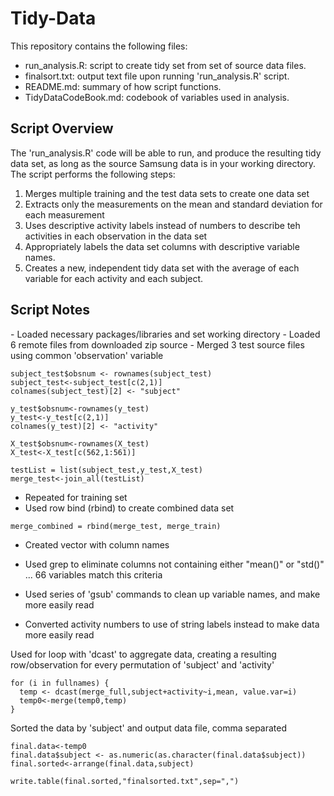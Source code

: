 Tidy-Data
=========

This repository contains the following files:
- run_analysis.R: script to create tidy set from set of source data files.
- finalsort.txt: output text file upon running 'run_analysis.R' script.
- README.md: summary of how script functions.
- TidyDataCodeBook.md: codebook of variables used in analysis.

<h2>Script Overview</h2>
The 'run_analysis.R' code will be able to run, and produce the resulting tidy data set, as long as the source Samsung data is in your working directory.  The script performs the following steps:
<ol>
<li>Merges multiple training and the test data sets to create one data set</li>
<li>Extracts only the measurements on the mean and standard deviation for each measurement</li>
<li>Uses descriptive activity labels instead of numbers to describe teh activities in each observation in the data set</li>
<li>Appropriately labels the data set columns with descriptive variable names. </li>
<li>Creates a new, independent tidy data set with the average of each variable for each activity and each subject. </li>
</ol>

<h2>Script Notes</h2>
- Loaded necessary packages/libraries and set working directory
- Loaded 6 remote files from downloaded zip source
- Merged 3 test source files using common 'observation' variable

```
subject_test$obsnum <- rownames(subject_test)
subject_test<-subject_test[c(2,1)]
colnames(subject_test)[2] <- "subject"

y_test$obsnum<-rownames(y_test)
y_test<-y_test[c(2,1)]
colnames(y_test)[2] <- "activity"

X_test$obsnum<-rownames(X_test)
X_test<-X_test[c(562,1:561)]

testList = list(subject_test,y_test,X_test)
merge_test<-join_all(testList)
```

- Repeated for training set
- Used row bind (rbind) to create combined data set
```
merge_combined = rbind(merge_test, merge_train)
```

- Created vector with column names
- Used grep to eliminate columns not containing either "mean()" or "std()" ... 66 variables match this criteria

- Used series of 'gsub' commands to clean up variable names, and make more easily read
- Converted activity numbers to use of string labels instead to make data more easily read

Used for loop with 'dcast' to aggregate data, creating a resulting row/observation for every permutation of 'subject' and 'activity'
```
for (i in fullnames) {
  temp <- dcast(merge_full,subject+activity~i,mean, value.var=i)
  temp0<-merge(temp0,temp)
}
```

Sorted the data by 'subject' and output data file, comma separated
```
final.data<-temp0
final.data$subject <- as.numeric(as.character(final.data$subject))
final.sorted<-arrange(final.data,subject)

write.table(final.sorted,"finalsorted.txt",sep=",")
```


